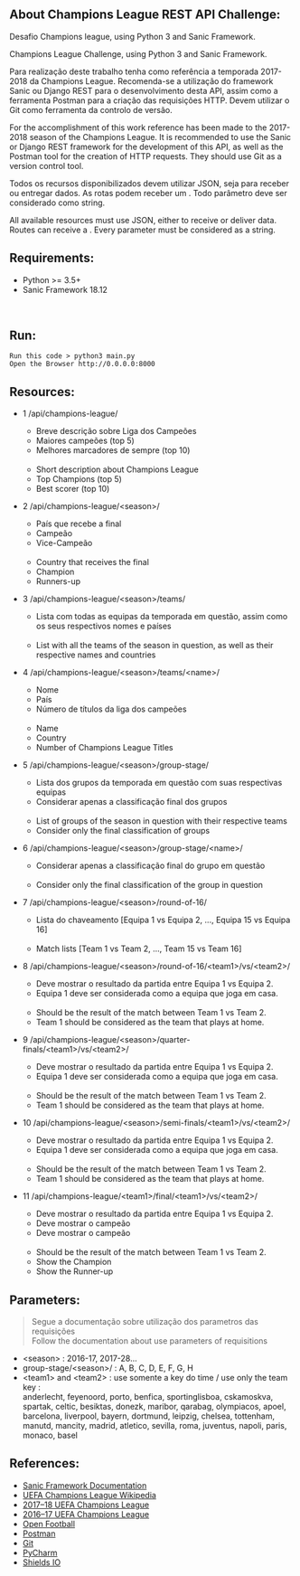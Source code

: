 


<p align="center">
  <a href="https://github.com/joaopaulolndev/">
    <img alt="" src="https://nssdata.s3.amazonaws.com/images/galleries/16702/uefa-champions-league-rebranding-2018-2021-7.jpg">
  </a>
</p>

## About Champions League REST API Challenge:

<p>Desafio Champions league, using Python 3 and Sanic Framework.</p>
<p>Champions League Challenge, using Python 3 and Sanic Framework.</p>

<p>Para realização deste trabalho tenha como referência a temporada 2017-2018 da Champions League. 
Recomenda-se a utilização do framework Sanic ou Django REST para o desenvolvimento desta API, assim como a ferramenta Postman para a criação das requisições HTTP. 
Devem utilizar o Git como ferramenta da controlo de versão.</p> 

<p>For the accomplishment of this work reference has been made to the 2017-2018 season of the Champions League.
It is recommended to use the Sanic or Django REST framework for the development of this API, as well as the Postman tool for the creation of HTTP requests.
They should use Git as a version control tool.</p>

<p>Todos os recursos disponibilizados devem utilizar JSON, seja para receber ou entregar dados. 
As rotas podem receber um <parâmetro>. 
Todo parâmetro deve ser considerado como string.</p>

<p> All available resources must use JSON, either to receive or deliver data.
Routes can receive a <parameter>.
Every parameter must be considered as a string.
</p>

## Requirements:
   * Python >= 3.5+
   * Sanic Framework 18.12
    
<p align="center">
  <img alt="" src="https://img.shields.io/badge/python-3.5%20%7C%203.6%20%7C%203.7-blue.svg">
  <img src="https://img.shields.io/badge/size-465%20kB-green.svg" alt="">
  <img src="https://img.shields.io/badge/license-MIT-000.svg" alt="">
  <img src="https://img.shields.io/badge/platform-windows%20%7C%20macos%20%7C%20linux-lightgrey.svg" alt="">
  <img src="https://img.shields.io/badge/Sanic%20Framework-18.12-red.svg" alt="">
</p>

## Run:
    Run this code > python3 main.py 
    Open the Browser http://0.0.0.0:8000
       

## Resources:

* 1 /api/champions-league/
    + Breve descrição sobre Liga dos Campeões
    + Maiores campeões (top 5)
    + Melhores marcadores de sempre (top 10) 
    <br /><br />
    + Short description about Champions League
    + Top Champions (top 5)
    + Best scorer (top 10)
    
* 2 /api/champions-league/&lt;season&gt;/
    + País que recebe a final
    + Campeão
    + Vice-Campeão 
    <br /><br />
    + Country that receives the final
    + Champion
    + Runners-up
    
* 3 /api/champions-league/&lt;season&gt;/teams/
    + Lista com todas as equipas da temporada em questão, assim como os seus respectivos nomes e países
    <br /><br /> 
    + List with all the teams of the season in question, as well as their respective names and countries

* 4 /api/champions-league/&lt;season&gt;/teams/&lt;name&gt;/
    + Nome
    + País
    + Número de títulos da liga dos campeões
    <br/><br/>
    + Name
    + Country
    + Number of Champions League Titles
  
 * 5 /api/champions-league/&lt;season&gt;/group-stage/   
    + Lista dos grupos da temporada em questão com suas respectivas equipas
    + Considerar apenas a classificação final dos grupos
    <br/><br/>
    + List of groups of the season in question with their respective teams
    + Consider only the final classification of groups
    
* 6 /api/champions-league/&lt;season&gt;/group-stage/&lt;name&gt;/
    + Considerar apenas a classificação final do grupo em questão
    <br/><br/>
    + Consider only the final classification of the group in question
    
* 7 /api/champions-league/&lt;season&gt;/round-of-16/      
    + Lista do chaveamento [Equipa 1 vs Equipa 2, ..., Equipa 15 vs Equipa 16]
    <br/><br/>
    + Match lists [Team 1 vs Team 2, ..., Team 15 vs Team 16]  
    
* 8 /api/champions-league/&lt;season&gt;/round-of-16/&lt;team1&gt;/vs/&lt;team2&gt;/ 
    +  Deve mostrar o resultado da partida entre Equipa 1 vs Equipa 2.
    +  Equipa 1 deve ser considerada como a equipa que joga em casa.
    <br/></br>
    + Should be the result of the match between Team 1 vs Team 2.
    + Team 1 should be considered as the team that plays at home. 
     
* 9 /api/champions-league/&lt;season&gt;/quarter-finals/&lt;team1&gt;/vs/&lt;team2&gt;/  
    + Deve mostrar o resultado da partida entre Equipa 1 vs Equipa 2.
    + Equipa 1 deve ser considerada como a equipa que joga em casa.
    <br/><br/>
    + Should be the result of the match between Team 1 vs Team 2.
    + Team 1 should be considered as the team that plays at home.
    
* 10 /api/champions-league/&lt;season&gt;/semi-finals/&lt;team1&gt;/vs/&lt;team2&gt;/
    + Deve mostrar o resultado da partida entre Equipa 1 vs Equipa 2.
    + Equipa 1 deve ser considerada como a equipa que joga em casa.
    <br/><br/>
    + Should be the result of the match between Team 1 vs Team 2.
    + Team 1 should be considered as the team that plays at home.  

* 11 /api/champions-league/&lt;team1&gt;/final/&lt;team1&gt;/vs/&lt;team2&gt;/
    + Deve mostrar o resultado da partida entre Equipa 1 vs Equipa 2.
    + Deve mostrar o campeão
    + Deve mostrar o campeão
    <br/></br>
    + Should be the result of the match between Team 1 vs Team 2.
    + Show the Champion
    + Show the Runner-up
  
## Parameters:
   >Segue a documentação sobre utilização dos parametros das requisições
   <br/> Follow the documentation about use parameters of requisitions
   
   * &lt;season&gt; : 2016-17, 2017-28...
   * group-stage/&lt;season&gt;/ : A, B, C, D, E, F, G, H
   * &lt;team1&gt; and &lt;team2&gt; : use somente a key do time / use only the team key : <br/>
   anderlecht, feyenoord, porto, benfica, sportinglisboa, cskamoskva, spartak, celtic,
   besiktas, donezk, maribor, qarabag, olympiacos, apoel, barcelona, liverpool, bayern,
   dortmund, leipzig, chelsea, tottenham, manutd, mancity, madrid, atletico, sevilla,
   roma, juventus, napoli, paris, monaco, basel
    
## References:

   - [Sanic Framework Documentation](https://sanic.readthedocs.io/en/latest/index.html)
   - [UEFA Champions League Wikipedia](https://en.wikipedia.org/wiki/UEFA_Champions_League)
   - [2017–18 UEFA Champions League](https://en.wikipedia.org/wiki/2017%E2%80%9318_UEFA_Champions_League)
   - [2016–17 UEFA Champions League](https://en.wikipedia.org/wiki/2016%E2%80%9317_UEFA_Champions_League)
   - [Open Football](https://github.com/openfootball/football.json)
   - [Postman](https://www.getpostman.com/)
   - [Git](https://git-scm.com/)
   - [PyCharm](https://www.jetbrains.com/pycharm/)
   - [Shields IO](https://shields.io/#/)

